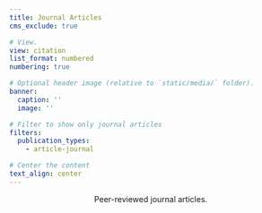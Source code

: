 ```yaml
---
title: Journal Articles
cms_exclude: true

# View.
view: citation
list_format: numbered
numbering: true

# Optional header image (relative to `static/media/` folder).
banner:
  caption: ''
  image: ''

# Filter to show only journal articles
filters:
  publication_types:
    - article-journal

# Center the content
text_align: center
---
```


<div style="text-align: center; margin-bottom: 2rem;">

Peer-reviewed journal articles.

</div>
